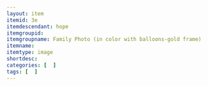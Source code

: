 ```yaml
---
layout: item
itemid: 3e
itemdescendant: hope
itemgroupid: 
itemgroupname: Family Photo (in color with balloons-gold frame)
itemname: 
itemtype: image
shortdesc: 
categories: [  ]
tags: [  ]
---
```







